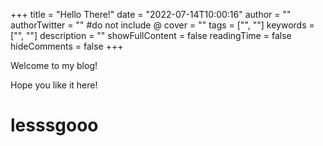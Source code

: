 +++
title = "Hello There!"
date = "2022-07-14T10:00:16"
author = ""
authorTwitter = "" #do not include @
cover = ""
tags = ["", ""]
keywords = ["", ""]
description = ""
showFullContent = false
readingTime = false
hideComments = false
+++

Welcome to my blog!

Hope you like it here!

<h1> lesssgooo </h1>
